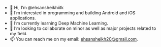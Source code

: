 - 👋 Hi, I’m @ehsansheikhiitk
- 👀 I’m interested in programming and building Android and iOS applications.
- 🌱 I’m currently learning Deep Machine Learning.
- 💞️ I’m looking to collaborate on minor as well as major projects related to my field.
- 📫 You can reach me on my email: ehsansheikh20@gmail.com.

<!---
ehsansheikhiitk/UniversalToken is a ✨ special ✨ repository because its `README.md` (this file) appears on your GitHub profile.
You can click the Preview link to take a look at your changes.
--->
